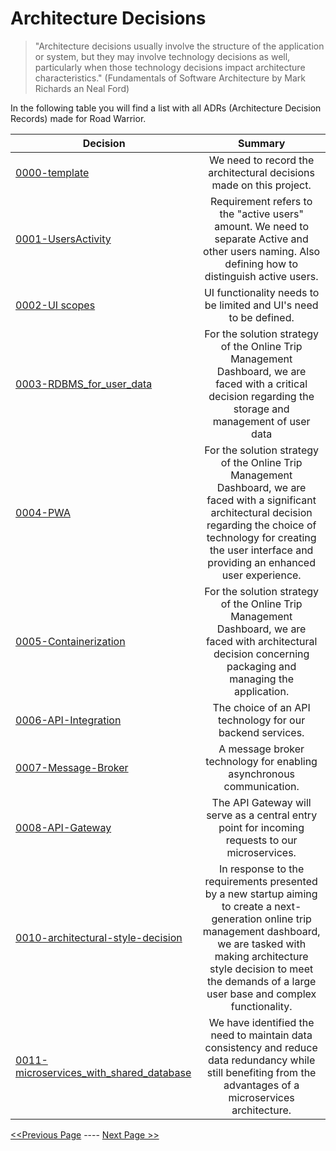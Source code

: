 # Architecture Decisions

> "Architecture decisions usually involve the structure of the application or system, but they may involve technology decisions as well, particularly when those technology decisions impact architecture characteristics." (Fundamentals of Software Architecture by Mark Richards an Neal Ford)

In the following table you will find a list with all ADRs (Architecture Decision Records) made for Road Warrior.

| Decision                                                                                      |                                                                                                                          Summary                                                                                                                          | 
|-----------------------------------------------------------------------------------------------|:---------------------------------------------------------------------------------------------------------------------------------------------------------------------------------------------------------------------------------------------------------:|
| [0000-template](../ADRs/0000-template.md)                                                     |                                                                                            We need to record the architectural decisions made on this project.                                                                                            |
| [0001-UsersActivity](../ADRs/0001-UsersActivity_state.md)                                     |                                                    Requirement refers to the "active users" amount. We need to separate Active and other users naming. Also defining how to distinguish active users.                                                     |
| [0002-UI scopes](../ADRs/0002-UI_scopes.md)                                                   |                                                                                             UI functionality needs to be limited and UI's need to be defined.                                                                                             |
| [0003-RDBMS_for_user_data](../ADRs/0003-RDBMS_for_user_data.md)                               |                                                For the solution strategy of the Online Trip Management Dashboard, we are faced with a critical decision regarding the storage and management of user data                                                 |
| [0004-PWA](../ADRs/0004-PWA.md)                                                               |          For the solution strategy of the Online Trip Management Dashboard, we are faced with a significant architectural decision regarding the choice of technology for creating the user interface and providing an enhanced user experience.          |
| [0005-Containerization](../ADRs/0005-Containerization.md)                                     |                                              For the solution strategy of the Online Trip Management Dashboard, we are faced with architectural decision concerning packaging and managing the application.                                               |
| [0006-API-Integration](../ADRs/0006-API-Integration.md)                                       |                                                                                                 The choice of an API technology for our backend services.                                                                                                 |
| [0007-Message-Broker](../ADRs/0007-Message-Broker.md)                                         |                                                                                           A message broker technology for enabling asynchronous communication.                                                                                            |
| [0008-API-Gateway](../ADRs/0008-API-Gateway.md)                                            |                                                                              The API Gateway will serve as a central entry point for incoming requests to our microservices.                                                                              |
| [0010-architectural-style-decision](../ADRs/0010-architectural-style-decision.md)             | In response to the requirements presented by a new startup aiming to create a next-generation online trip management dashboard, we are tasked with making architecture style decision to meet the demands of a large user base and complex functionality. |
| [0011-microservices_with_shared_database](../ADRs/0011-microservices_with_shared_database.md) |                                              We have identified the need to maintain data consistency and reduce data redundancy while still benefiting from the advantages of a microservices architecture.                                              |


[<<Previous Page](./05_Architectural_Quanta.md) ---- [Next Page >>](./07_Architectural_Characteristics.md)
